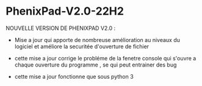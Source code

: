 # PhenixPad-V2.0-22H2
NOUVELLE VERSION  DE PHENIXPAD V2.0  :

- Mise a jour qui apporte de nombreuse amélioration au niveaux du logiciel et améliore la securitée d'ouverture de fichier 

- cette mise a jour corrige le probléme de la fenetre console qui s'ouvre a chaque ouverture du programme , se qui peut entrainer des bug 

- cette mise a jour fonctionne que sous python 3
